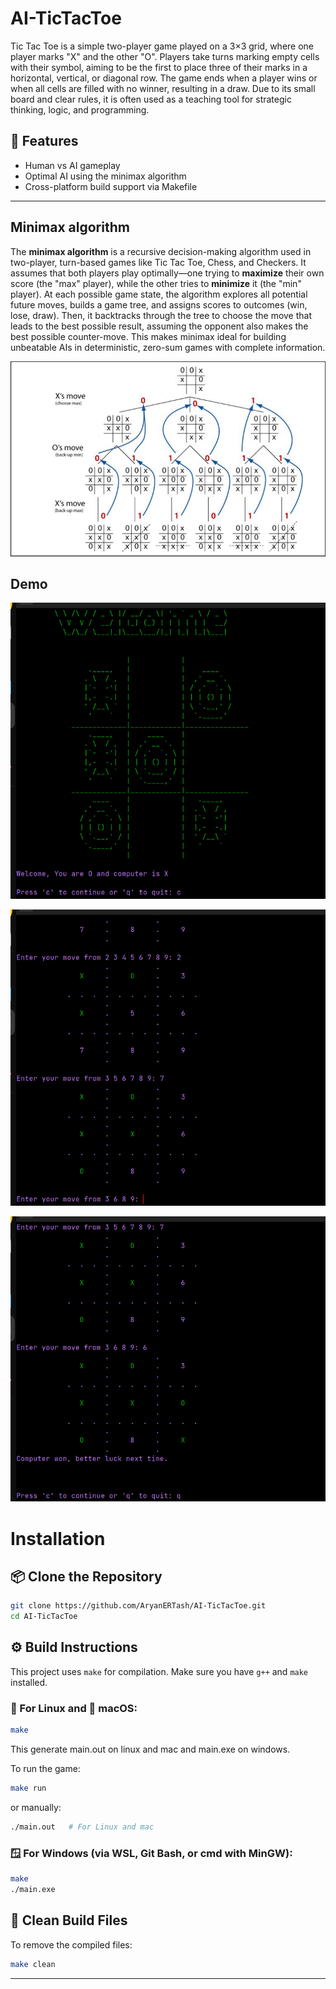 
# AI-TicTacToe

Tic Tac Toe is a simple two-player game played on a 3×3 grid, where one player marks "X" and the other "O". Players take turns marking empty cells with their symbol, aiming to be the first to place three of their marks in a horizontal, vertical, or diagonal row. The game ends when a player wins or when all cells are filled with no winner, resulting in a draw. Due to its small board and clear rules, it is often used as a teaching tool for strategic thinking, logic, and programming.

## 🧠 Features

- Human vs AI gameplay
- Optimal AI using the minimax algorithm
- Cross-platform build support via Makefile

---

## Minimax algorithm

The **minimax algorithm** is a recursive decision-making algorithm used in two-player, turn-based games like Tic Tac Toe, Chess, and Checkers. It assumes that both players play optimally—one trying to **maximize** their own score (the "max" player), while the other tries to **minimize** it (the "min" player). At each possible game state, the algorithm explores all potential future moves, builds a game tree, and assigns scores to outcomes (win, lose, draw). Then, it backtracks through the tree to choose the move that leads to the best possible result, assuming the opponent also makes the best possible counter-move. This makes minimax ideal for building unbeatable AIs in deterministic, zero-sum games with complete information.

![Minimax](demo/minimax.png)

## Demo

![Tic tac toe](demo/tictac1.png)


![Tic tac toe](demo/tictac2.png)


![Tic tac toe](demo/tictac3.png)

# Installation
## 📦 Clone the Repository

```bash
git clone https://github.com/AryanERTash/AI-TicTacToe.git
cd AI-TicTacToe
```

## ⚙️ Build Instructions

This project uses `make` for compilation. Make sure you have `g++` and `make` installed.

### 🐧 For Linux and 🍎 macOS:

```bash
make
```

This generate main.out on linux and mac and main.exe on windows.

To run the game:

```bash
make run
```

or manually:

```bash
./main.out   # For Linux and mac
```

### 🪟 For Windows (via WSL, Git Bash, or cmd with MinGW):

```bash
make
./main.exe
```

## 🧹 Clean Build Files

To remove the compiled files:

```bash
make clean
```

---


